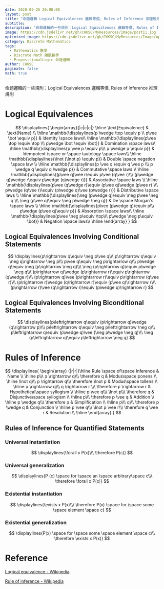 ```yaml
---
date: 2020-09-25 20:00:00
layout: post
title: "命題邏輯 Logical Equivalences 邏輯等價, Rules of Inference 推理規則"
subtitle: 
description: "命題邏輯的一些規則：Logical Equivalences 邏輯等價, Rules of Inference 推理規則"
image: https://cdn.jsdelivr.net/gh/CWKSC/MyResources/Image/post11.jpg
optimized_image: https://cdn.jsdelivr.net/gh/CWKSC/MyResources/Image/optimized/post11_opt.jpg
category: Discrete Mathematics
tags: 
  - Mathematics 數學
  - Discrete Math 離散數學
  - PropositionalLogic 命題邏輯
author: CWKSC
paginate: false
math: true
---
```


命題邏輯的一些規則：Logical Equivalences 邏輯等價, Rules of Inference 推理規則

# Logical Equivalences

$$
\displaylines{
\begin{array}{|c|c|c|}
\hline
  \text{Equivalence} & \text{Name} \\ 
\hline
   \mathbb{\displaylines{p \wedge \top \equiv p \\
p\vee \bot \equiv p}} & Identity \space laws\\
\hline
   \mathbb{\displaylines{p\vee \top \equiv \top \\\
p\wedge \bot \equiv \bot}} & Domination \space laws\\
\hline
   \mathbb{\displaylines{p \vee p \equiv p\\\
p \wedge p \equiv p}} & Idempotent \space or \space tautology \space laws\\ 
\hline
   \mathbb{\displaylines{\lnot (\lnot p) \equiv p}} & Double \space negation \space law \\
\hline
   \mathbb{\displaylines{p \vee q \equiv q \vee p \\\
p \wedge q \equiv q \wedge p}} & Commutative \space laws \\
\hline
   \mathbb{\displaylines{(p\vee q)\vee r\equiv p\vee (q\vee r)\\\
(p\wedge q)\wedge r\equiv p\wedge (q\wedge r)}} & Associative \space laws \\ 
\hline
   \mathbb{\displaylines{p\vee (q\wedge r)\equiv (p\vee q)\wedge (p\vee r) \\\
p\wedge (q\vee r)\equiv (p\wedge q)\vee (p\wedge r)}} & Distributive \space laws \\ 
\hline
    \mathbb{\displaylines{\neg (p\wedge q)\equiv \neg p\vee \neg q \\\
\neg (p\vee q)\equiv \neg p\wedge \neg q}} & De \space Morgan's \space laws \\
\hline
    \mathbb{\displaylines{p\vee (p\wedge q)\equiv p\\\
p\wedge (p\vee q)\equiv p}} & Absorption \space laws\\
\hline
    \mathbb{\displaylines{p\vee \neg p\equiv \top\\\
p\wedge \neg p\equiv \bot}} & Negation \space laws\\
    \hline
\end{array}
}
$$

## Logical Equivalences Involving Conditional Statements

$$
\displaylines{p\rightarrow q\equiv \neg p\vee q\\\
p\rightarrow q\equiv \neg q\rightarrow \neg p\\\
p\vee q\equiv \neg p\rightarrow q\\\
p\wedge q\equiv \neg (p\rightarrow \neg q)\\\
\neg (p\rightarrow q)\equiv p\wedge \neg q\\\
(p\rightarrow q)\wedge (p\rightarrow r)\equiv p\rightarrow (q\wedge r)\\\
(p\rightarrow q)\vee (p\rightarrow r)\equiv p\rightarrow (q\vee r)\\\
(p\rightarrow r)\wedge (q\rightarrow r)\equiv (p\vee q)\rightarrow r\\\
(p\rightarrow r)\vee (q\rightarrow r)\equiv (p\wedge q)\rightarrow r}
$$

## Logical Equivalences Involving Biconditional Statements

$$
\displaylines{p\leftrightarrow  q\equiv (p\rightarrow q)\wedge (q\rightarrow p)\\\
p\leftrightarrow  q\equiv \neg p\leftrightarrow  \neg q\\\
p\leftrightarrow  q\equiv (p\wedge q)\vee (\neg p\wedge \neg q)\\\
\neg (p\leftrightarrow  q)\equiv p\leftrightarrow  \neg q}
$$

# Rules of Inference

$$
\displaylines{
\begin{array} {|r|r|}\hline Rule \space of\space Inference & Name \\ \hline p\\\ p \rightarrow q\\\ \therefore q & Modus\space ponens \\ \hline \lnot q\\\ p \rightarrow q\\\ \therefore \lnot p & Modus\space tollens \\ \hline p \rightarrow q\\\ q \rightarrow r \\\ \therefore p \rightarrow r & Hypothetical\space syllogism \\ \hline p \vee q\\\ \lnot p\\\ \therefore q & Disjunctive\space syllogism \\ \hline p\\\ \therefore p \vee q & Addition \\ \hline p \wedge q\\\ \therefore p & Simplification \\ \hline p\\\ q\\\ \therefore p \wedge q & Conjunction \\ \hline p \vee q\\\ \lnot p \vee r\\\ \therefore q \vee r & Resolution \\ \hline  \end{array}
}
$$

## Rules of Inference for Quantified Statements

### Universal instantiation

$$
\displaylines{\forall x P(x)\\\
\therefore P(c)}
$$

### Universal generalization

$$
\displaylines{P (c) \space for \space an \space arbitrary\space c\\\
\therefore \forall x P(x)}
$$

### Existential instantiation

$$
\displaylines{\exists x P(x)\\\
\therefore P(x) \space for \space some \space element \space c}
$$

### Existential generalization

$$
\displaylines{P(x) \space for \space some \space element \space c\\\
\therefore \exists x P(x)}
$$

# Reference

[Logical equivalence - Wikipedia](https://en.wikipedia.org/wiki/Logical_equivalence)

[Rule of inference - Wikipedia](https://en.wikipedia.org/wiki/Rule_of_inference)